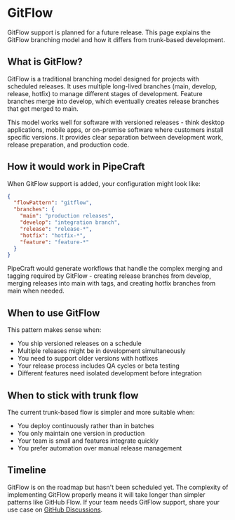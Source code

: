 # GitFlow

GitFlow support is planned for a future release. This page explains the GitFlow branching model and how it differs from trunk-based development.

## What is GitFlow?

GitFlow is a traditional branching model designed for projects with scheduled releases. It uses multiple long-lived branches (main, develop, release, hotfix) to manage different stages of development. Feature branches merge into develop, which eventually creates release branches that get merged to main.

This model works well for software with versioned releases - think desktop applications, mobile apps, or on-premise software where customers install specific versions. It provides clear separation between development work, release preparation, and production code.

## How it would work in PipeCraft

When GitFlow support is added, your configuration might look like:

```json
{
  "flowPattern": "gitflow",
  "branches": {
    "main": "production releases",
    "develop": "integration branch",
    "release": "release-*",
    "hotfix": "hotfix-*",
    "feature": "feature-*"
  }
}
```

PipeCraft would generate workflows that handle the complex merging and tagging required by GitFlow - creating release branches from develop, merging releases into main with tags, and creating hotfix branches from main when needed.

## When to use GitFlow

This pattern makes sense when:
- You ship versioned releases on a schedule
- Multiple releases might be in development simultaneously
- You need to support older versions with hotfixes
- Your release process includes QA cycles or beta testing
- Different features need isolated development before integration

## When to stick with trunk flow

The current trunk-based flow is simpler and more suitable when:
- You deploy continuously rather than in batches
- You only maintain one version in production
- Your team is small and features integrate quickly
- You prefer automation over manual release management

## Timeline

GitFlow is on the roadmap but hasn't been scheduled yet. The complexity of implementing GitFlow properly means it will take longer than simpler patterns like GitHub Flow. If your team needs GitFlow support, share your use case on [GitHub Discussions](https://github.com/jamesvillarrubia/pipecraft/discussions).
